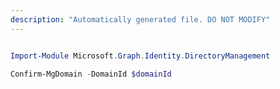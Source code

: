 ```yaml
---
description: "Automatically generated file. DO NOT MODIFY"
---
```


```powershell

Import-Module Microsoft.Graph.Identity.DirectoryManagement

Confirm-MgDomain -DomainId $domainId

```